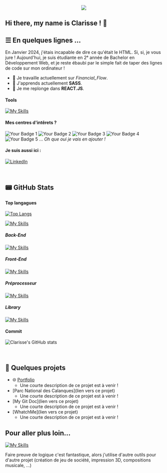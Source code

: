 <div align = "center">
    <img src=./bannière.png/>
</div>


## Hi there, my name is Clarisse ! 👋

## ☰ En quelques lignes ...
En Janvier 2024, j'étais incapable de dire ce qu'était le HTML. Si, si, je vous jure ! 
Aujourd'hui, je suis étudiante en 2ᵉ année de Bachelor en Développement Web, et je reste ébaubi par le simple fait de taper des lignes de code sur mon ordinateur !

- 🔭 Je travaille actuellement sur <i>Financial_Flow</i>.
- 🌱 J'apprends actuellement <b>SASS</b>.
- 🚀 Je me replonge dans <b>REACT.JS</b>.

#### Tools

[![My Skills](https://skillicons.dev/icons?i=apple,windows,figma,notion,postman,github,git)](https://skillicons.dev)

#### Mes centres d'intêrets ?
![Your Badge 1](https://img.shields.io/badge/Doctor_Who-blue)
![Your Badge 2](https://img.shields.io/badge/Musique-white)
![Your Badge 3](https://img.shields.io/badge/Couleurs-gray)
![Your Badge 4](https://img.shields.io/badge/Informatique-green)
![Your Badge 5](https://img.shields.io/badge/Jeux_de_société-yellow)
...
<i>Oh que oui je vais en ajouter !</i>


#### Je suis aussi ici :
[![LinkedIn](https://skillicons.dev/icons?i=linkedin)](https://www.linkedin.com/in/clarisse-lebaut/)

<br>

## 📟 GitHub Stats

#### Top langagues

[![Top Langs](https://github-readme-stats.vercel.app/api/top-langs/?username=clarisse-lebaut&layout=compact&theme=catppuccin-latte)](https://github.com/clarisse-lebaut)

[![My Skills](https://skillicons.dev/icons?i=html,css,js)](https://skillicons.dev)

##### Back-End
[![My Skills](https://skillicons.dev/icons?i=php,mysql)](https://skillicons.dev)

##### Front-End
[![My Skills](https://skillicons.dev/icons?i=react)](https://skillicons.dev)

##### Préprocesseur
[![My Skills](https://skillicons.dev/icons?i=sass)](https://skillicons.dev)

##### Library
[![My Skills](https://skillicons.dev/icons?i=bootstrap)](https://skillicons.dev)

#### Commit 

![Clarisse's GitHub stats](https://github-readme-stats.vercel.app/api?username=clarisse-lebaut&hide=stars,prs,issues,contribs&show_icons=true&count_private=true&hide_rank=true&theme=catppuccin-latte)

<br>

## 📝 Quelques projets 
- 🌐 [Portfolio](https://clarisse-le-baut.students-laplateforme.io/portfolio/index.html)
    - Une courte description de ce projet est à venir !
- [Parc National des Calanques](lien vers ce projet)
    - Une courte description de ce projet est à venir !
- [My Git Doc](lien vers ce projet)
    - Une courte description de ce projet est à venir !
- [WhatchMe](lien vers ce projet)
    - Une courte description de ce projet est à venir !
 
## Pour aller plus loin...

[![My Skills](https://skillicons.dev/icons?i=ableton,au,ai,ps,pr,py)](https://skillicons.dev)

Faire preuve de logique c'est fantastique, alors j'utilise d'autre outils pour d'autre projet (création de jeu de société, impression 3D, compositions musicale, ...)











